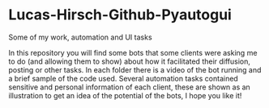 # Lucas-Hirsch-Github-Pyautogui
 Some of my work, automation and UI tasks

In this repository you will find some bots that some clients were asking me to do (and allowing them to show) about how it facilitated their diffusion, posting or other tasks. In each folder there is a video of the bot running and a brief sample of the code used. 
Several automation tasks contained sensitive and personal information of each client, these are shown as an illustration to get an idea of the potential of the bots, I hope you like it!
